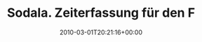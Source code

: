 ---
retweeted: false
source: <a href="http://twitter.com" rel="nofollow">Twitter Web Client</a>
entities:
  hashtags:
  - text: lsdug
    indices:
    - '48'
    - '54'
  symbols: []
  user_mentions: []
  urls: []
display_text_range:
- '0'
- '124'
favorite_count: '0'
id_str: '9839973757'
truncated: false
retweet_count: '0'
id: '9839973757'
created_at: Mon Mar 01 20:21:16 +0000 2010
favorited: false
full_text: 'Sodala. Zeiterfassung für den Februar verbucht, #lsdug Buzz-Trommel gerührt,
  jetzt noch die INBOX zerspanen. Dann Fireabend!'
lang: de
tags:
- lsdug
- pesos:twitter
date: '2010-03-01T20:21:16+00:00'
src: https://twitter.com/bascht/status/9839973757
original_url: https://twitter.com/bascht/status/9839973757
type: twitter_tweet
text: 'Sodala. Zeiterfassung für den Februar verbucht, #lsdug Buzz-Trommel gerührt,
  jetzt noch die INBOX zerspanen. Dann Fireabend!'
title: Sodala. Zeiterfassung für den F

---